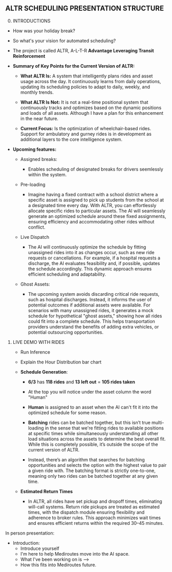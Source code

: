 ## **ALTR SCHEDULING PRESENTATION STRUCTURE**


0. INTRODUCTIONS
- How was your holiday break?
- So what's your vision for automated scheduling?
- The project is called ALTR, A-L-T-R **Advantage Leveraging Transit Reinforcement**

- **Summary of Key Points for the Current Version of ALTR:**  
    - **What ALTR Is:** A system that intelligently plans rides and asset usage across the day. It continuously learns from daily operations, updating its scheduling policies to adapt to daily, weekly, and monthly trends.  
    
    - **What ALTR Is Not:** It is not a real-time positional system that continuously tracks and optimizes based on the dynamic positions and loads of all assets. Although I have a plan for this enhancement in the near future.
    
    - **Current Focus:** Is the optimization of wheelchair-based rides. Support for ambulatory and gurney rides is in development as additional layers to the core intelligence system. 

- **Upcoming features:** 
    - Assigned breaks: 
        - Enables scheduling of designated breaks for drivers seemlessly within the system.
    - Pre-loading
        - Imagine having a fixed contract with a school district where a specific asset is assigned to pick up students from the school at a designated time every day. With ALTR, you can effortlessly allocate specific rides to particular assets. The AI will seamlessly generate an optimized schedule around these fixed assignments, ensuring efficiency and accommodating other rides without conflict.

    - Live Dispatch
        - The AI will continuously optimize the schedule by fitting unassigned rides into it as changes occur, such as new ride requests or cancellations. For example, if a hospital requests a discharge, the AI evaluates feasibility and, if possible, updates the schedule accordingly. This dynamic approach ensures efficient scheduling and adaptability.

    - Ghost Assets: 
        - The upcoming system avoids discarding critical ride requests, such as hospital discharges. Instead, it informs the user of potential outcomes if additional assets were available. For scenarios with many unassigned rides, it generates a mock schedule for hypothetical "ghost assets," showing how all rides could fit into a complete schedule. This helps transportation providers understand the benefits of adding extra vehicles, or potential outsourcing opportunities.

1. LIVE DEMO WITH RIDES
    - Run Inference
    - Explain the Hour Distribution bar chart

    - **Schedule Generation**:
        - **6/3** has **118 rides** and **13 left out** = **105 rides taken**
        - At the top you will notice under the asset column the word "Human"
        - **Human** is assigned to an asset when the AI can't fit it into the optimized schedule for some reason.

        - **Batching** rides can be batched together, but this isn’t true multi-loading in the sense that we're fitting rides to available positions at specific times while simultaneously understanding all other load situations across the assets to determine the best overall fit. While this is completely possible, it’s outside the scope of the current version of ALTR.

        - Instead, there’s an algorithm that searches for batching opportunities and selects the option with the highest value to pair a given ride with. The batching format is strictly one-to-one, meaning only two rides can be batched together at any given time.

    - **Estimated Return Times**
        - In ALTR, all rides have set pickup and dropoff times, eliminating will-call systems. Return ride pickups are treated as estimated times, with the dispatch module ensuring flexibility and adherence to broker rules. This approach minimizes wait times and ensures efficient returns within the required 30–45 minutes.




In person presentation:

- Introduction:
    - Introduce yourself
    - I'm here to help Mediroutes move into the AI space.
    - What I've been working on is -->
    - How this fits into Mediroutes future.